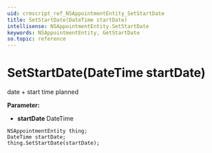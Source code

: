 ```yaml
---
uid: crmscript_ref_NSAppointmentEntity_SetStartDate
title: SetStartDate(DateTime startDate)
intellisense: NSAppointmentEntity.SetStartDate
keywords: NSAppointmentEntity, GetStartDate
so.topic: reference
---
```


# SetStartDate(DateTime startDate)

date + start time planned

**Parameter:** 
 - **startDate** DateTime

```crmscript
NSAppointmentEntity thing;
DateTime startDate;
thing.SetStartDate(startDate);
```

